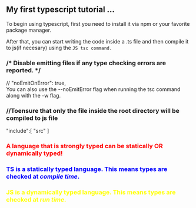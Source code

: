 ## My first typescript tutorial ...

To begin using typescript, first you need to install it via npm or your favorite package manager.

After that, you can start writing the code inside a .ts file and then compile it to js(if necesary) using the `JS tsc command.`

### /* Disable emitting files if any type checking errors are reported. */
 // "noEmitOnError": true,            
 You can also use the --noEmitError flag when running the tsc command along with the -w flag.                  

### //Toensure that only the file inside the root directory will be compiled to js file
  "include":[
    "src"
  ]

<h3 style="color:red;">A language that is strongly typed can be  statically OR dynamically typed! </h3>

### <h3 style="color:blue;">TS is a statically typed language. This means types are checked at <i>compile time</i>.</h3>

### <h3 style="color:yellow;">JS is a dynamically typed language. This means types are checked at <i>run time</i>.</h3>